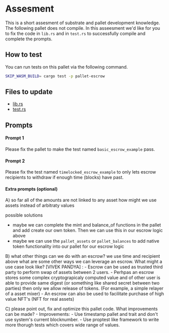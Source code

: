 # Assesment

This is a short assesment of substrate and pallet development knowledge. The following pallet does not compile. In this asseesment we'd like for you to fix the code in `lib.rs` and in `test.rs` to successfully compile and complete the prompts.


## How to test

You can run tests on this pallet via the following command.

```bash
SKIP_WASM_BUILD= cargo test -p pallet-escrow
```

## Files to update

- [lib.rs](src/lib.rs)
- [test.rs](src/test.rs)

## Prompts

#### Prompt 1
Please fix the pallet to make the test named `basic_escrow_example` pass.

#### Prompt 2
Please fix the test named `timelocked_escrow_example` to only lets escrow recipients to withdraw if enough time (blocks) have past.

#### Extra prompts (optional)

A) so far all of the amounts are not linked to any asset how might we use assets instead of arbitraty values

possible solutions
- maybe we can complete the mint and balance_of functions in the pallet and add create our own token. Then we can use this in our escrow logic above
- maybe we can use the `pallet_assets` or `pallet_balances` to add native token functionality into our pallet for our escrow logic

B) what other things can we do with an escrow? we use time and recipient above what are some other ways we can leverage an escrow. What might a use case look like?
	[VIVEK PANDYA] :
	- Escrow can be used as trusted third party to perform swap of assets between 2 users.
	- Perhpas an escrow stores some complex cryptograpicaly computed value and of
	other user is able to provide same digest (or something like shared secret between two parties) then only we allow release of tokens. (For example, a simple relayer of a asset mixer)
	- An escrow can also be used to facilitate purchase of high value NFT's  (NFT for real assets)

C) please point out, fix and optimize this pallet code. What improvements can be made?
	- Improvements:
		- Use timestamp pallet and trait and don't use system's current blocknumber.
		- Use proptest like framework to write more thorugh tests which covers wide range of values.

